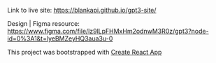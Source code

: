 Link to live site: https://blankapi.github.io/gpt3-site/

Design | Figma resource: https://www.figma.com/file/lz9lLpFHMxHm2odnwM3R0z/gpt3?node-id=0%3A1&t=lyeBMZeyHQ3aua3u-0

This project was bootstrapped with [Create React App](https://github.com/facebook/create-react-app)

